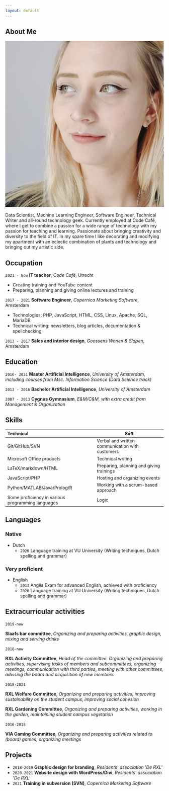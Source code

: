 ```yaml
---
layout: default
---
```


## About Me

<img class="profile-picture" src="profile.jpg">

Data Scientist, Machine Learning Engineer, Software Engineer, Technical Writer and all-round technology geek. Currently employed at Code Café, where I get to combine a passion for a wide range of technology with my passion for teaching and learning. Passionate about bringing creativity and diversity to the field of IT. In my spare time I like decorating and modifying my apartment with an eclectic combination of plants and technology and bringing out my artistic side.

## Occupation
`2021 - Now`
**IT teacher**, *Code Café*, Utrecht

- Creating training and YouTube content
- Preparing, planning and giving online lectures and training

`2017 - 2021`
**Software Engineer**, *Copernica Marketing Software*, Amsterdam

- Technologies: PHP, JavaScript, HTML, CSS, Linux, Apache, SQL, MariaDB
- Technical writing: newsletters, blog articles, documentation & spellchecking

`2013 - 2017`
**Sales and interior design**, *Goossens Wonen & Slapen*, Amsterdam

## Education

`2016- 2021`
**Master Artificial Intelligence**, *University of Amsterdam, including courses from Msc. Information Science (Data Science track)*

`2013 - 2016`
**Bachelor Artificial Intelligence**, *University of Amsterdam*

`2007 - 2013`
**Cygnus Gymnasium**, *E&M/C&M, with extra credit from Management & Organization*

## Skills

| Technical                                         | Soft                                            |
| :------------------------------------------------ | ----------------------------------------------- |
| Git/GitHub/SVN                                    | Verbal and written communication with customers |
| Microsoft Office products                         | Technical writing                               |
| LaTeX/markdown/HTML                               | Preparing, planning and giving trainings        |
| JavaScript/PHP                                    | Hosting and organizing events                   |
| Python/MATLAB/Java/Prolog/R                       | Working with a scrum-based approach             |
| Some proficiency in various programming languages | Logic                                           |

## Languages
### Native
- Dutch
  - `2020` Language training at VU University (Writing techniques, Dutch spelling and grammar)

### Very proficient

- English
  - `2013` Anglia Exam for advanced English, achieved with proficiency
  - `2020` Language training at VU University (Writing techniques, Dutch spelling and grammar)



## Extracurricular activities

`2019-now`

**Slaafs bar committee**, *Organizing and preparing activities, graphic design, mixing and serving drinks*

`2018-now`

**RXL Activity Committee**, *Head of the committee. Organizing and preparing activities, supervising tasks of members and subcommittees, organizing meetings, communication with third parties, meeting with other committees, advising the board and acquisition of new members*

`2018-2021`

**RXL Welfare Committee**, *Organizing and preparing activities, improving sustainability on the student campus, improving social cohesion*

**RXL Gardening Committee**, *Organizing and preparing activities, working in the garden, maintaining student campus vegetation*

`2016-2018`

**VIA Gaming Committee**, *Organizing and preparing activities related to (board) games, organizing meetings*

## Projects

* `2018-2019` **Graphic design for branding**, *Residents' association 'De RXL'*
* `2020-2021` **Website design with WordPress/Divi**, *Residents' association 'De RXL'*
* `2021` **Training in subversion (SVN)**, *Copernica Marketing Software*
